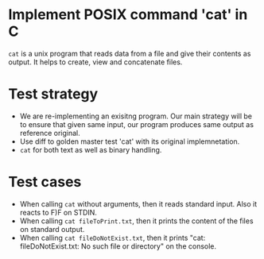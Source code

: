 # Implement POSIX command 'cat' in C

`cat` is a unix program that reads data from a file and give their contents as output. It helps to create, view and concatenate files.

# Test strategy
- We are re-implementing an exisitng program. Our main strategy will be to ensure that given same input, our program produces same output as reference original.
- Use diff to golden master test 'cat' with its original implemnetation.
- `cat` for both text as well as binary handling.

# Test cases
- When calling `cat` without arguments, then it reads standard input. Also it reacts to F)F on STDIN.
- When calling `cat fileToPrint.txt`, then it prints the content of the files on standard output.
- When calling `cat fileDoNotExist.txt`, then it prints "cat: fileDoNotExist.txt: No such file or directory" on the console.
